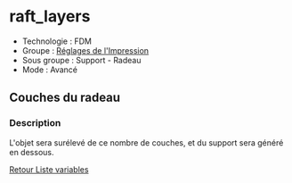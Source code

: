 # raft_layers

* Technologie : FDM
* Groupe : [Réglages de l'Impression](../print_settings/print_settings.md)
* Sous groupe : Support - Radeau
* Mode : Avancé

## Couches du radeau

### Description

L'objet sera surélevé de ce nombre de couches, et du support sera généré en dessous.

[Retour Liste variables](variable_list.md)